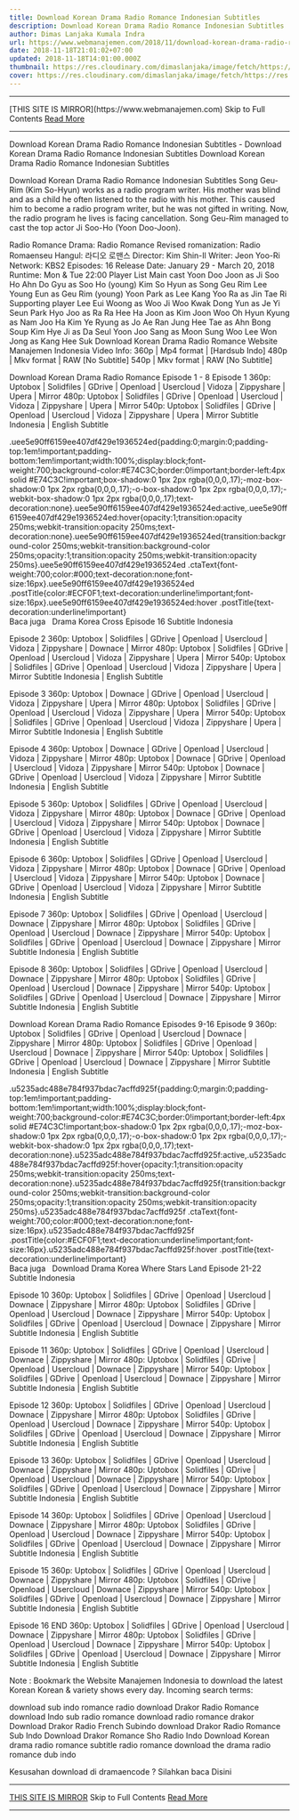 ```yaml
---
title: Download Korean Drama Radio Romance Indonesian Subtitles
description: Download Korean Drama Radio Romance Indonesian Subtitles
author: Dimas Lanjaka Kumala Indra
url: https://www.webmanajemen.com/2018/11/download-korean-drama-radio-romance.html
date: 2018-11-18T21:01:02+07:00
updated: 2018-11-18T14:01:00.000Z
thumbnail: https://res.cloudinary.com/dimaslanjaka/image/fetch/https://res.cloudinary.com/practicaldev/image/fetch/www.dramaencode.com/wp-content/uploads/2018/01/Download-Drama-Korea-Radio-Romance-Subtitle-Indonesia.jpg?resize=678%2C381&ssl=1
cover: https://res.cloudinary.com/dimaslanjaka/image/fetch/https://res.cloudinary.com/practicaldev/image/fetch/www.dramaencode.com/wp-content/uploads/2018/01/Download-Drama-Korea-Radio-Romance-Subtitle-Indonesia.jpg?resize=678%2C381&ssl=1
---
```


<hr/> [THIS SITE IS MIRROR](https://www.webmanajemen.com) Skip to Full Contents <a href="https://www.webmanajemen.com/2018/11/download-korean-drama-radio-romance.html" rel="follow" class="button" id="read-more">Read More</a> <hr/> Download Korean Drama Radio Romance Indonesian Subtitles - Download Korean Drama Radio Romance Indonesian Subtitles Download Korean Drama Radio Romance Indonesian Subtitles 
 
  
 Download Korean Drama Radio Romance Indonesian Subtitles 
  Song Geu-Rim (Kim So-Hyun) works as a radio program writer. His mother was blind and as a child he often listened to the radio with his mother. This caused him to become a radio program writer, but he was not gifted in writing. Now, the radio program he lives is facing cancellation. Song Geu-Rim managed to cast the top actor Ji Soo-Ho (Yoon Doo-Joon). 
  
 Radio Romance 
  Drama: Radio Romance 
Revised romanization: Radio Romaenseu 
Hangul: 라디오 로맨스 
Director: Kim Shin-Il 
Writer: Jeon Yoo-Ri 
Network: KBS2 
Episodes: 16 
Release Date: January 29 - March 20, 2018 
Runtime: Mon & Tue 22:00 
  Player List 
  Main cast 
  Yoon Doo Joon as Ji Soo Ho 
Ahn Do Gyu as Soo Ho (young) 
Kim So Hyun as Song Geu Rim 
Lee Young Eun as Geu Rim (young) 
Yoon Park as Lee Kang 
Yoo Ra as Jin Tae Ri 
  Supporting player 
  Lee Eui Woong as Woo Ji Woo 
Kwak Dong Yun as Je Yi Seun 
Park Hyo Joo as Ra Ra Hee 
Ha Joon as Kim Joon Woo 
Oh Hyun Kyung as Nam Joo Ha 
Kim Ye Ryung as Jo Ae Ran 
Jung Hee Tae as Ahn Bong Soup 
Kim Hye Ji as Da Seul 
Yoon Joo Sang as Moon Sung Woo 
Lee Won Jong as Kang Hee Suk 
  Download Korean Drama Radio Romance 
  Website Manajemen Indonesia 
Video Info: 
360p | Mp4 format | [Hardsub Indo] 
480p | Mkv format | RAW [No Subtitle] 
540p | Mkv format | RAW [No Subtitle] 
  
 Download Korean Drama Radio Romance Episode 1 - 8 
  Episode 1 
360p: Uptobox | Solidfiles | GDrive | Openload | Usercloud | Vidoza | Zippyshare | Upera | Mirror 
480p: Uptobox | Solidfiles | GDrive | Openload | Usercloud | Vidoza | Zippyshare | Upera | Mirror 
540p: Uptobox | Solidfiles | GDrive | Openload | Usercloud | Vidoza | Zippyshare | Upera | Mirror 
Subtitle Indonesia | English Subtitle 
  
  .uee5e90ff6159ee407df429e1936524ed{padding:0;margin:0;padding-top:1em!important;padding-bottom:1em!important;width:100%;display:block;font-weight:700;background-color:#E74C3C;border:0!important;border-left:4px solid #E74C3C!important;box-shadow:0 1px 2px rgba(0,0,0,.17);-moz-box-shadow:0 1px 2px rgba(0,0,0,.17);-o-box-shadow:0 1px 2px rgba(0,0,0,.17);-webkit-box-shadow:0 1px 2px rgba(0,0,0,.17);text-decoration:none}.uee5e90ff6159ee407df429e1936524ed:active,.uee5e90ff6159ee407df429e1936524ed:hover{opacity:1;transition:opacity 250ms;webkit-transition:opacity 250ms;text-decoration:none}.uee5e90ff6159ee407df429e1936524ed{transition:background-color 250ms;webkit-transition:background-color 250ms;opacity:1;transition:opacity 250ms;webkit-transition:opacity 250ms}.uee5e90ff6159ee407df429e1936524ed .ctaText{font-weight:700;color:#000;text-decoration:none;font-size:16px}.uee5e90ff6159ee407df429e1936524ed .postTitle{color:#ECF0F1;text-decoration:underline!important;font-size:16px}.uee5e90ff6159ee407df429e1936524ed:hover .postTitle{text-decoration:underline!important}  
 Baca juga   Drama Korea Cross Episode 16 Subtitle Indonesia 
  
  
 Episode 2 
360p: Uptobox | Solidfiles | GDrive | Openload | Usercloud | Vidoza | Zippyshare | Downace | Mirror 
480p: Uptobox | Solidfiles | GDrive | Openload | Usercloud | Vidoza | Zippyshare | Upera | Mirror 
540p: Uptobox | Solidfiles | GDrive | Openload | Usercloud | Vidoza | Zippyshare | Upera | Mirror 
Subtitle Indonesia | English Subtitle 
  
 Episode 3 
360p: Uptobox | Downace | GDrive | Openload | Usercloud | Vidoza | Zippyshare | Upera | Mirror 
480p: Uptobox | Solidfiles | GDrive | Openload | Usercloud | Vidoza | Zippyshare | Upera | Mirror 
540p: Uptobox | Solidfiles | GDrive | Openload | Usercloud | Vidoza | Zippyshare | Upera | Mirror 
Subtitle Indonesia | English Subtitle 
  
 Episode 4 
360p: Uptobox | Downace | GDrive | Openload | Usercloud | Vidoza | Zippyshare | Mirror 
480p: Uptobox | Downace | GDrive | Openload | Usercloud | Vidoza | Zippyshare | Mirror 
540p: Uptobox | Downace | GDrive | Openload | Usercloud | Vidoza | Zippyshare | Mirror 
Subtitle Indonesia | English Subtitle 
  
 Episode 5 
360p: Uptobox | Solidfiles | GDrive | Openload | Usercloud | Vidoza | Zippyshare | Mirror 
480p: Uptobox | Downace | GDrive | Openload | Usercloud | Vidoza | Zippyshare | Mirror 
540p: Uptobox | Downace | GDrive | Openload | Usercloud | Vidoza | Zippyshare | Mirror 
Subtitle Indonesia | English Subtitle 
  
 Episode 6 
360p: Uptobox | Solidfiles | GDrive | Openload | Usercloud | Vidoza | Zippyshare | Mirror 
480p: Uptobox | Downace | GDrive | Openload | Usercloud | Vidoza | Zippyshare | Mirror 
540p: Uptobox | Downace | GDrive | Openload | Usercloud | Vidoza | Zippyshare | Mirror 
Subtitle Indonesia | English Subtitle 
  
 Episode 7 
360p: Uptobox | Solidfiles | GDrive | Openload | Usercloud | Downace | Zippyshare | Mirror 
480p: Uptobox | Solidfiles | GDrive | Openload | Usercloud | Downace | Zippyshare | Mirror 
540p: Uptobox | Solidfiles | GDrive | Openload | Usercloud | Downace | Zippyshare | Mirror 
Subtitle Indonesia | English Subtitle 
  
 Episode 8 
360p: Uptobox | Solidfiles | GDrive | Openload | Usercloud | Downace | Zippyshare | Mirror 
480p: Uptobox | Solidfiles | GDrive | Openload | Usercloud | Downace | Zippyshare | Mirror 
540p: Uptobox | Solidfiles | GDrive | Openload | Usercloud | Downace | Zippyshare | Mirror 
Subtitle Indonesia | English Subtitle 
  
 Download Korean Drama Radio Romance Episodes 9-16 
  Episode 9 
360p: Uptobox | Solidfiles | GDrive | Openload | Usercloud | Downace | Zippyshare | Mirror 
480p: Uptobox | Solidfiles | GDrive | Openload | Usercloud | Downace | Zippyshare | Mirror 
540p: Uptobox | Solidfiles | GDrive | Openload | Usercloud | Downace | Zippyshare | Mirror 
Subtitle Indonesia | English Subtitle 
  
  .u5235adc488e784f937bdac7acffd925f{padding:0;margin:0;padding-top:1em!important;padding-bottom:1em!important;width:100%;display:block;font-weight:700;background-color:#E74C3C;border:0!important;border-left:4px solid #E74C3C!important;box-shadow:0 1px 2px rgba(0,0,0,.17);-moz-box-shadow:0 1px 2px rgba(0,0,0,.17);-o-box-shadow:0 1px 2px rgba(0,0,0,.17);-webkit-box-shadow:0 1px 2px rgba(0,0,0,.17);text-decoration:none}.u5235adc488e784f937bdac7acffd925f:active,.u5235adc488e784f937bdac7acffd925f:hover{opacity:1;transition:opacity 250ms;webkit-transition:opacity 250ms;text-decoration:none}.u5235adc488e784f937bdac7acffd925f{transition:background-color 250ms;webkit-transition:background-color 250ms;opacity:1;transition:opacity 250ms;webkit-transition:opacity 250ms}.u5235adc488e784f937bdac7acffd925f .ctaText{font-weight:700;color:#000;text-decoration:none;font-size:16px}.u5235adc488e784f937bdac7acffd925f .postTitle{color:#ECF0F1;text-decoration:underline!important;font-size:16px}.u5235adc488e784f937bdac7acffd925f:hover .postTitle{text-decoration:underline!important}  
 Baca juga   Download Drama Korea Where Stars Land Episode 21-22 Subtitle Indonesia 
  
  
 Episode 10 
360p: Uptobox | Solidfiles | GDrive | Openload | Usercloud | Downace | Zippyshare | Mirror 
480p: Uptobox | Solidfiles | GDrive | Openload | Usercloud | Downace | Zippyshare | Mirror 
540p: Uptobox | Solidfiles | GDrive | Openload | Usercloud | Downace | Zippyshare | Mirror 
Subtitle Indonesia | English Subtitle 
  
 Episode 11 
360p: Uptobox | Solidfiles | GDrive | Openload | Usercloud | Downace | Zippyshare | Mirror 
480p: Uptobox | Solidfiles | GDrive | Openload | Usercloud | Downace | Zippyshare | Mirror 
540p: Uptobox | Solidfiles | GDrive | Openload | Usercloud | Downace | Zippyshare | Mirror 
Subtitle Indonesia | English Subtitle 
  
 Episode 12 
360p: Uptobox | Solidfiles | GDrive | Openload | Usercloud | Downace | Zippyshare | Mirror 
480p: Uptobox | Solidfiles | GDrive | Openload | Usercloud | Downace | Zippyshare | Mirror 
540p: Uptobox | Solidfiles | GDrive | Openload | Usercloud | Downace | Zippyshare | Mirror 
Subtitle Indonesia | English Subtitle 
  
 Episode 13 
360p: Uptobox | Solidfiles | GDrive | Openload | Usercloud | Downace | Zippyshare | Mirror 
480p: Uptobox | Solidfiles | GDrive | Openload | Usercloud | Downace | Zippyshare | Mirror 
540p: Uptobox | Solidfiles | GDrive | Openload | Usercloud | Downace | Zippyshare | Mirror 
Subtitle Indonesia | English Subtitle 
  
 Episode 14 
360p: Uptobox | Solidfiles | GDrive | Openload | Usercloud | Downace | Zippyshare | Mirror 
480p: Uptobox | Solidfiles | GDrive | Openload | Usercloud | Downace | Zippyshare | Mirror 
540p: Uptobox | Solidfiles | GDrive | Openload | Usercloud | Downace | Zippyshare | Mirror 
Subtitle Indonesia | English Subtitle 
  
 Episode 15 
360p: Uptobox | Solidfiles | GDrive | Openload | Usercloud | Downace | Zippyshare | Mirror 
480p: Uptobox | Solidfiles | GDrive | Openload | Usercloud | Downace | Zippyshare | Mirror 
540p: Uptobox | Solidfiles | GDrive | Openload | Usercloud | Downace | Zippyshare | Mirror 
Subtitle Indonesia | English Subtitle 
  
 Episode 16 END 
360p: Uptobox | Solidfiles | GDrive | Openload | Usercloud | Downace | Zippyshare | Mirror 
480p: Uptobox | Solidfiles | GDrive | Openload | Usercloud | Downace | Zippyshare | Mirror 
540p: Uptobox | Solidfiles | GDrive | Openload | Usercloud | Downace | Zippyshare | Mirror 
Subtitle Indonesia | English Subtitle 
  
 Note : Bookmark the Website Manajemen Indonesia to download the latest Korean Korean & variety shows every day. 
  Incoming search terms: 
   
 download sub indo romance radio 
  download Drakor Radio Romance 
  download Indo sub radio romance 
  download radio romance drakor 
  Download Drakor Radio French Subindo 
  download Drakor Radio Romance Sub Indo 
  Download Drakor Romance Sho Radio Indo 
  Download Korean drama radio romance 
  subtitle radio romance 
  download the drama radio romance dub indo 
   
 Kesusahan download di dramaencode ? Silahkan baca Disini <hr/> [THIS SITE IS MIRROR](https://www.webmanajemen.com) Skip to Full Contents <a href="https://www.webmanajemen.com/2018/11/download-korean-drama-radio-romance.html" rel="follow" class="button" id="read-more">Read More</a> <hr/>